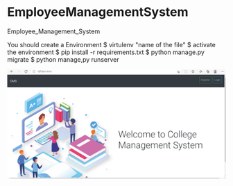 # EmployeeManagementSystem
Employee_Management_System

You should create a Environment
$ virtulenv "name of the file"
$ activate the environment
$ pip install -r requirements.txt 
$ python manage.py migrate
$ python manage,py runserver



![HomePage](static/images/homepage.PNG)



























